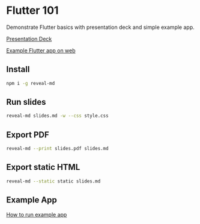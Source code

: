 # Flutter 101

Demonstrate Flutter basics with presentation deck and simple example app.

[Presentation Deck](https://bennyng.github.io/flutter-101)

[Example Flutter app on web](https://flutter-101.surge.sh)

## Install

```sh
npm i -g reveal-md
```

## Run slides

```sh
reveal-md slides.md -w --css style.css
```

## Export PDF

```sh
reveal-md --print slides.pdf slides.md
```

## Export static HTML

```sh
reveal-md --static static slides.md
```

## Example App

[How to run example app](./example/README.md)
